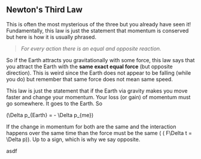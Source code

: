 Newton's Third Law
------------------

This is often the most mysterious of the three but you already have seen it! Fundamentally, this law is just the statement that momentum is conserved but here is how it is usually phrased.

> _For every action there is an equal and opposite reaction._

So if the Earth attracts you gravitationally with some force, this law says that you attract the Earth with the **same exact equal force** (but opposite direction). This is weird since the Earth does not appear to be falling (while you do) but remember that same force does not mean same speed.

This law is just the statement that if the Earth via gravity makes you move faster and change your momentum. Your loss (or gain) of momentum must go somewhere. It goes to the Earth. So

\(\Delta p_{Earth} = - \Delta p_{me}\)

If the change in momentum for both are the same and the interaction happens over the same time than the force must be the same ( \( F\Delta t = \Delta p\)). Up to a sign, which is why we say opposite.

asdf
